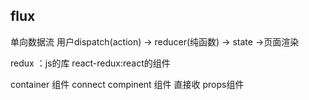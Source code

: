 ## flux 
 单向数据流
   用户dispatch(action) -> reducer(纯函数) -> state ->页面渲染

redux ：js的库
react-redux:react的组件

container 组件 connect
compinent 组件 直接收 props组件